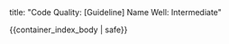 <frontmatter>
title: "Code Quality: [Guideline] Name Well: Intermediate"
</frontmatter>

{{container_index_body | safe}}
